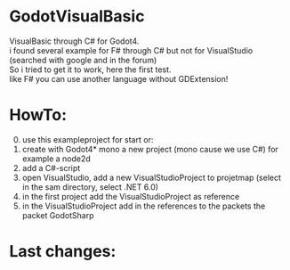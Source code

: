 # GodotVisualBasic    
VisualBasic through C# for Godot4.   
i found several example for F# through C# but not for VisualStudio (searched with google and in the forum)    
So i tried to get it to work, here the first test.     
like F# you can use another language without GDExtension!    


# HowTo:    
0. use this exampleproject for start or:    
1. create with Godot4* mono a new project (mono cause we use C#) for example a node2d    
2. add a C#-script
3. open VisualStudio, add a new VisualStudioProject to projetmap (select in the sam directory, select .NET 6.0)
4. in the first project add the VisualStudioProject as reference
5. in the VisualStudioProject add in the references to the packets the packet GodotSharp
     
  
# Last changes:    

  
